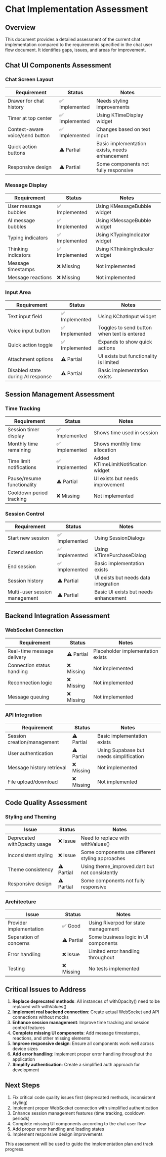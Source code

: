 # Chat Implementation Assessment

## Overview
This document provides a detailed assessment of the current chat implementation compared to the requirements specified in the chat user flow document. It identifies gaps, issues, and areas for improvement.

## Chat UI Components Assessment

### Chat Screen Layout
| Requirement | Status | Notes |
|-------------|--------|-------|
| Drawer for chat history | ✅ Implemented | Needs styling improvements |
| Timer at top center | ✅ Implemented | Using KTimeDisplay widget |
| Context-aware voice/send button | ✅ Implemented | Changes based on text input |
| Quick action buttons | ⚠️ Partial | Basic implementation exists, needs enhancement |
| Responsive design | ⚠️ Partial | Some components not fully responsive |

### Message Display
| Requirement | Status | Notes |
|-------------|--------|-------|
| User message bubbles | ✅ Implemented | Using KMessageBubble widget |
| AI message bubbles | ✅ Implemented | Using KMessageBubble widget |
| Typing indicators | ✅ Implemented | Using KTypingIndicator widget |
| Thinking indicators | ✅ Implemented | Using KThinkingIndicator widget |
| Message timestamps | ❌ Missing | Not implemented |
| Message reactions | ❌ Missing | Not implemented |

### Input Area
| Requirement | Status | Notes |
|-------------|--------|-------|
| Text input field | ✅ Implemented | Using KChatInput widget |
| Voice input button | ✅ Implemented | Toggles to send button when text is entered |
| Quick action toggle | ✅ Implemented | Expands to show quick actions |
| Attachment options | ⚠️ Partial | UI exists but functionality is limited |
| Disabled state during AI response | ⚠️ Partial | Basic implementation exists |

## Session Management Assessment

### Time Tracking
| Requirement | Status | Notes |
|-------------|--------|-------|
| Session timer display | ✅ Implemented | Shows time used in session |
| Monthly time remaining | ✅ Implemented | Shows monthly time allocation |
| Time limit notifications | ✅ Implemented | Added KTimeLimitNotification widget |
| Pause/resume functionality | ⚠️ Partial | UI exists but needs improvement |
| Cooldown period tracking | ❌ Missing | Not implemented |

### Session Control
| Requirement | Status | Notes |
|-------------|--------|-------|
| Start new session | ✅ Implemented | Using SessionDialogs |
| Extend session | ✅ Implemented | Using KTimePurchaseDialog |
| End session | ✅ Implemented | Basic implementation exists |
| Session history | ⚠️ Partial | UI exists but needs data integration |
| Multi-user session management | ⚠️ Partial | Basic UI exists but needs enhancement |

## Backend Integration Assessment

### WebSocket Connection
| Requirement | Status | Notes |
|-------------|--------|-------|
| Real-time message delivery | ⚠️ Partial | Placeholder implementation exists |
| Connection status handling | ❌ Missing | Not implemented |
| Reconnection logic | ❌ Missing | Not implemented |
| Message queuing | ❌ Missing | Not implemented |

### API Integration
| Requirement | Status | Notes |
|-------------|--------|-------|
| Session creation/management | ⚠️ Partial | Basic implementation exists |
| User authentication | ⚠️ Partial | Using Supabase but needs simplification |
| Message history retrieval | ❌ Missing | Not implemented |
| File upload/download | ❌ Missing | Not implemented |

## Code Quality Assessment

### Styling and Theming
| Issue | Status | Notes |
|-------|--------|-------|
| Deprecated withOpacity usage | ❌ Issue | Need to replace with withValues() |
| Inconsistent styling | ❌ Issue | Some components use different styling approaches |
| Theme consistency | ⚠️ Partial | Using theme_improved.dart but not consistently |
| Responsive design | ⚠️ Partial | Some components not fully responsive |

### Architecture
| Issue | Status | Notes |
|-------|--------|-------|
| Provider implementation | ✅ Good | Using Riverpod for state management |
| Separation of concerns | ⚠️ Partial | Some business logic in UI components |
| Error handling | ❌ Issue | Limited error handling throughout |
| Testing | ❌ Missing | No tests implemented |

## Critical Issues to Address

1. **Replace deprecated methods**: All instances of withOpacity() need to be replaced with withValues()
2. **Implement real backend connection**: Create actual WebSocket and API connections without mocks
3. **Enhance session management**: Improve time tracking and session control features
4. **Complete missing UI components**: Add message timestamps, reactions, and other missing elements
5. **Improve responsive design**: Ensure all components work well across device sizes
6. **Add error handling**: Implement proper error handling throughout the application
7. **Simplify authentication**: Create a simplified auth approach for development

## Next Steps

1. Fix critical code quality issues first (deprecated methods, inconsistent styling)
2. Implement proper WebSocket connection with simplified authentication
3. Enhance session management features (time tracking, cooldown periods)
4. Complete missing UI components according to the chat user flow
5. Add proper error handling and loading states
6. Implement responsive design improvements

This assessment will be used to guide the implementation plan and track progress.
